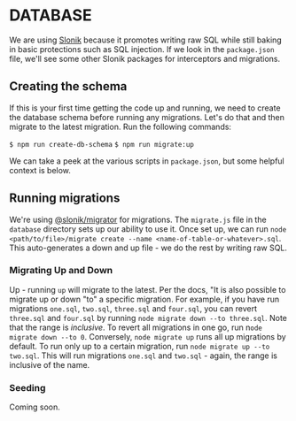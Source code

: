 # DATABASE
We are using [Slonik](https://github.com/gajus/slonik) because it promotes writing raw SQL while still baking in basic protections such as SQL injection. If we look in the `package.json` file, we'll see some other Slonik packages for interceptors and migrations.

## Creating the schema
If this is your first time getting the code up and running, we need to create the database schema before running any migrations. Let's do that and then migrate to the latest migration. Run the following commands:

`$ npm run create-db-schema`
`$ npm run migrate:up`

We can take a peek at the various scripts in `package.json`, but some helpful context is below.

## Running migrations
We're using [@slonik/migrator](https://www.npmjs.com/package/@slonik/migrator) for migrations. The `migrate.js` file in the `database` directory sets up our ability to use it. Once set up, we can run `node <path/to/file>/migrate create --name <name-of-table-or-whatever>.sql`. This auto-generates a down and up file - we do the rest by writing raw SQL.

### Migrating Up and Down
Up - running `up` will migrate to the latest. Per the docs, "It is also possible to migrate up or down "to" a specific migration. For example, if you have run migrations `one.sql`, `two.sql`, `three.sql` and `four.sql`, you can revert `three.sql` and `four.sql` by running `node migrate down --to three.sql`. Note that the range is _inclusive_. To revert all migrations in one go, run n`ode migrate down --to 0`. Conversely, `node migrate up` runs all up migrations by default. To run only up to a certain migration, run `node migrate up --to two.sql`. This will run migrations `one.sql` and `two.sql` - again, the range is inclusive of the name.

### Seeding
Coming soon.
